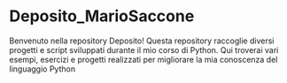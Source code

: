 # Deposito_MarioSaccone
Benvenuto nella repository Deposito! Questa repository raccoglie diversi progetti e script sviluppati durante il mio corso di Python. Qui troverai vari esempi, esercizi e progetti realizzati per migliorare la mia conoscenza del linguaggio Python

